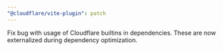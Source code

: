 ```yaml
---
"@cloudflare/vite-plugin": patch
---
```


Fix bug with usage of Cloudflare builtins in dependencies. These are now externalized during dependency optimization.
